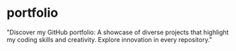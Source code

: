 # portfolio
"Discover my GitHub portfolio: A showcase of diverse projects that highlight my coding skills and creativity. Explore innovation in every repository."
